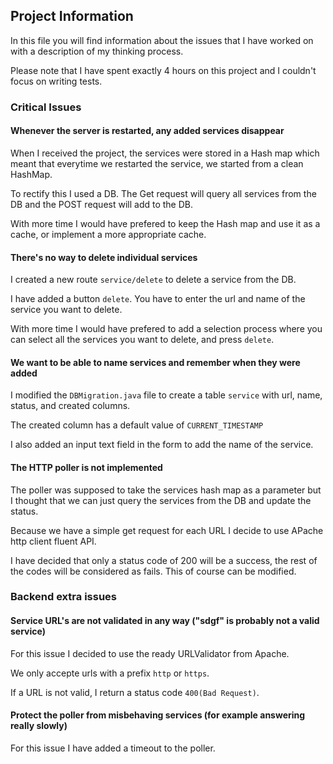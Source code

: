 ## Project Information
In this file you will find information about the issues that I have worked on with a description of my thinking process.

Please note that I have spent exactly 4 hours on this project and I couldn't focus on writing tests.

### Critical Issues
#### Whenever the server is restarted, any added services disappear

When I received the project, the services were stored in a Hash map which meant that everytime we restarted the service, we started from a clean HashMap.

To rectify this I used a DB. The Get request will query all services from the DB and the POST request will add to the DB.

With more time I would have prefered to keep the Hash map and use it as a cache, or implement a more appropriate cache.

#### There's no way to delete individual services
I created a new route ```service/delete``` to delete a service from the DB.

I have added a button ```delete```. You have to enter the url and name of the service you want to delete.

With more time I would have prefered to add a selection process where you can select all the services you want to delete, and press ```delete```.

#### We want to be able to name services and remember when they were added
I modified the ```DBMigration.java``` file to create a table ```service``` with  url, name, status, and created columns.

The created column has a default value of ```CURRENT_TIMESTAMP```

I also added an input text field in the form to add the name of the service.

#### The HTTP poller is not implemented

The poller was supposed to take the services hash map as a parameter but I thought that we can just query the services from the DB and update the status.

Because we have a simple get request for each URL I decide to use APache http client fluent API.

I have decided that only a status code of 200 will be a success, the rest of the codes will be considered as fails. This of course can be modified.

### Backend extra issues

#### Service URL's are not validated in any way ("sdgf" is probably not a valid service)

For this issue I decided to use the ready URLValidator from Apache.

We only accepte urls with a prefix ```http``` or ```https```.

If a URL is not valid, I return a status code ```400(Bad Request)```.

#### Protect the poller from misbehaving services (for example answering really slowly)

For this issue I have added a timeout to the poller.
